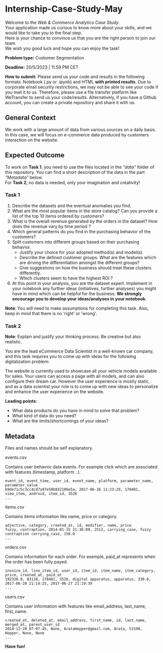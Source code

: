 # Internship-Case-Study-May

Welcome to the *Web & Commerce Analytics Case Study*.<br>
Your application made us curious to know more about your skills, and we would like to take you to the final step.<br>
Here is your chance to convince us that you are the right person to join our team.<br>
We wish you good luck and hope you can enjoy the task!<br>

**Problem type:** Customer Segmentation <br>

**Deadline:** 20/5/2023 | 11.59 PM CET

**How to submit:**
Please send us your code and results in the following formats: Notebook (.py or .ipynb) and HTML **with printed results**. Due to corporate email security restrictions, we may not be able to see your code if you mail it to us. Therefore, please use a file transfer platform like WeTransfer to send us your code/results. Alternatively, if you have a Github account, you can create a private repository and share it with us.

## General Context

We work with a large amount of data from various sources on a daily basis. In this case, we will focus on e-commerce data produced by customers interaction on the website. 

## Expected Outcome

To work on **Task 1**, you need to use the files located in the *"data"* folder of this repository. You can find a short description of the data in the part *"Metadata"* below.<br>
For **Task 2**, no data is needed, only your imagination and creativity! 

### Task 1

1. Describe the datasets and the eventual anomalies you find.
2. What are the most popular items in the store catalog? Can you provide a list of the top 10 items ordered by customers?
3. What is the overall revenue generated by the orders in the dataset? How does the revenue vary by time period ?
4. Which general patterns do you find in the purchasing behavior of the customers?
5. Split customers into different groups based on their purchasing behavior.
    * Justify your choice for your adopted method(s) and model(s).
    * Describe the defined customer groups. What are the features which are driving the differentiation amongst the different groups?
    * Give suggestions on how the business should treat these clusters differently.
    * Which clusters seem to have the highest ROI ? 
6. At this point in your analysis, you are the dataset expert. Implement in your notebook any further ideas (initiatives, further analyses) you might have in mind which can be helpful for the business.
**We strongly encourage you to develop your ideas/analyses in your notebook.**

**Note**: You will need to make assumptions for completing this task. Also, keep in mind that there is no ‘right’ or ‘wrong’.

### Task 2

**Note**: Explain and justify your thinking process. Be creative but also realistic.

You are the lead eCommerce Data Scientist in a well-known car company, and this task requires you to come up with ideas for the following digitalization problem:

The website is currently used to showcase all your vehicle models available for sales. Your users can access a page with all models, and can also configure their dream car.
However the user experience is mostly static, and as a data scientist your role is to come up with new ideas to personalize and enhance the user experience on the website. 

**Leading points**:

* What data products do you have in mind to solve that problem?
* What kind of data do you need?
* What are the limits/shortcomings of your ideas?

## Metadata
Files and names should be self explanatory.

events.csv

Contains user behavior data events. For example click which are associated with features (timestamp, platform ..).

```
event_id, event_time, user_id, event_name, platform, parameter_name, parameter_value 
b9de71c5c3cc4cd7a97e50b832106e5a, 2017-06-26 11:23:29, 178481, view_item, android, item_id, 3526 
...
```

items.csv

Contains items information like name, price or category.

```
adjective, category, created_at, id, modifier, name, price
fuzzy, contraption, 2014-01-15 21:36:09, 2512, carrying_case, fuzzy contraption carrying_case, 150.0
... 
```
orders.csv

Contains information for each order. For exemple, paid_at represents when the order has been fully payed.

```
invoice_id, line_item_id, user_id, item_id, item_name, item_category, price, created_at, paid_at
192320.0, 83118, 178481, 3526, digital apparatus, apparatus, 330.0, 2017-06-28 21:14:25, 2017-06-27 21:19:39
...
```

users.csv

Contains user information with features like email_address, last_name, first_name.
```
created_at, deleted_at, email_address, first_name, id, last_name, merged_at, parent_user_id  
2014-12-20 07-07-45, None, ArataHopper@gmail.com, Arata, 51590, Hopper, None, None 
...
```
**Have fun!**
